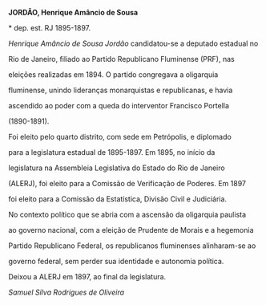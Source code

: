 **JORDÃO, Henrique Amâncio de Sousa**



\* dep. est. RJ 1895-1897.



*Henrique Amâncio de Sousa Jordão* candidatou-se a deputado estadual no

Rio de Janeiro, filiado ao Partido Republicano Fluminense (PRF), nas

eleições realizadas em 1894. O partido congregava a oligarquia

fluminense, unindo lideranças monarquistas e republicanas, e havia

ascendido ao poder com a queda do interventor Francisco Portella

(1890-1891).



Foi eleito pelo quarto distrito, com sede em Petrópolis, e diplomado

para a legislatura estadual de 1895-1897. Em 1895, no início da

legislatura na Assembleia Legislativa do Estado do Rio de Janeiro

(ALERJ), foi eleito para a Comissão de Verificação de Poderes. Em 1897

foi eleito para a Comissão da Estatística, Divisão Civil e Judiciária.



No contexto político que se abria com a ascensão da oligarquia paulista

ao governo nacional, com a eleição de Prudente de Morais e a hegemonia

Partido Republicano Federal, os republicanos fluminenses alinharam-se ao

governo federal, sem perder sua identidade e autonomia política.



Deixou a ALERJ em 1897, ao final da legislatura.



*Samuel Silva Rodrigues de Oliveira*



